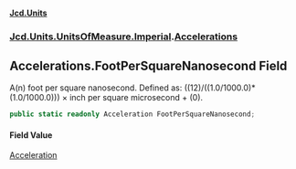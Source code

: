 #### [Jcd.Units](index.md 'index')
### [Jcd.Units.UnitsOfMeasure.Imperial](Jcd.Units.UnitsOfMeasure.Imperial.md 'Jcd.Units.UnitsOfMeasure.Imperial').[Accelerations](Accelerations.md 'Jcd.Units.UnitsOfMeasure.Imperial.Accelerations')

## Accelerations.FootPerSquareNanosecond Field

A(n) foot per square nanosecond. Defined as: ((12)/((1.0/1000.0)*(1.0/1000.0))) × inch per square microsecond + (0).

```csharp
public static readonly Acceleration FootPerSquareNanosecond;
```

#### Field Value
[Acceleration](Acceleration.md 'Jcd.Units.UnitTypes.Acceleration')